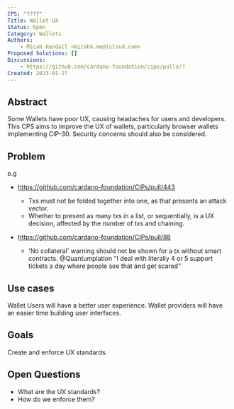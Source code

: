 ```yaml
---
CPS: "????"
Title: Wallet UX
Status: Open
Category: Wallets
Authors:
    - Micah Kendall <micahk.me@icloud.com>
Proposed Solutions: []
Discussions:
    - https://github.com/cardano-foundation/cips/pulls/?
Created: 2023-01-27
---
```


## Abstract
Some Wallets have poor UX, causing headaches for users and developers. This CPS aims to improve the UX of wallets, particularly browser wallets implementing CIP-30. Security concerns should also be considered.

## Problem
<!-- A more elaborate description of the problem and its context. This section should explain what motivates the writing of the CPS document. -->

e.g
- https://github.com/cardano-foundation/CIPs/pull/443
    - Txs must not be folded together into one, as that presents an attack vector.
    - Whether to present as many txs in a list, or sequentially, is a UX decision, affected by the number of txs and chaining.

- https://github.com/cardano-foundation/CIPs/pull/88
    - 'No collateral' warning should not be shown for a tx without smart contracts. @Quantumplation "I deal with literally 4 or 5 support tickets a day where people see that and get scared"


## Use cases
Wallet Users will have a better user experience. Wallet providers will have an easier time building user interfaces.

## Goals
Create and enforce UX standards.

## Open Questions
- What are the UX standards?
- How do we enforce them?
